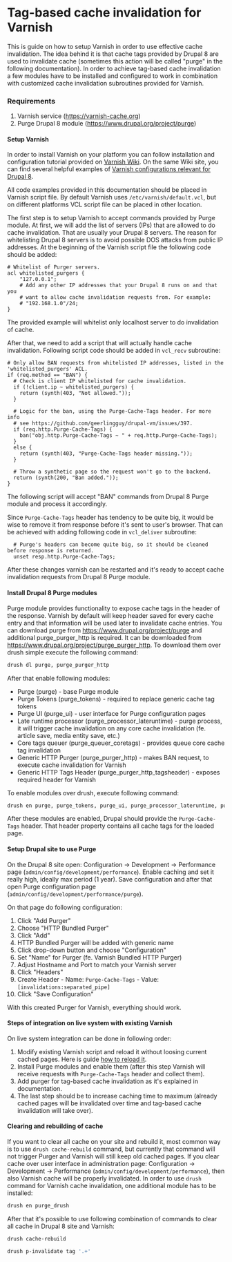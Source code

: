 # Tag-based cache invalidation for Varnish

This is guide on how to setup Varnish in order to use effective cache invalidation. The idea behind it is that cache tags provided by Drupal 8 are used to invalidate cache (sometimes this action will be called "purge" in the following documentation). In order to achieve tag-based cache invalidation a few modules have to be installed and configured to work in combination with customized cache invalidation subroutines provided for Varnish.

### Requirements

1. Varnish service (https://varnish-cache.org)
2. Purge Drupal 8 module (https://www.drupal.org/project/purge)

#### Setup Varnish

In order to install Varnish on your platform you can follow installation and configuration tutorial provided on [Varnish Wiki](https://www.varnish-software.com/wiki/content/tutorials/varnish/varnish_ubuntu.html).
On the same Wiki site, you can find several helpful examples of [Varnish configurations relevant for Drupal 8](https://www.varnish-software.com/wiki/content/tutorials/drupal/drupal_vcl.html).

All code examples provided in this documentation should be placed in Varnish script file. By default Varnish uses ```/etc/varnish/default.vcl```, but on different platforms VCL script file can be placed in other location. 

The first step is to setup Varnish to accept commands provided by Purge module. At first, we will add the list of servers (IPs) that are allowed to do cache invalidation. That are usually your Drupal 8 servers. The reason for whitelisting Drupal 8 servers is to avoid possible DOS attacks from public IP addresses. At the beginning of the Varnish script file the following code should be added:
```varnish
# Whitelist of Purger servers.
acl whitelisted_purgers {
    "127.0.0.1";
    # Add any other IP addresses that your Drupal 8 runs on and that you
    # want to allow cache invalidation requests from. For example:
    # "192.168.1.0"/24;
}
```
The provided example will whitelist only localhost server to do invalidation of cache.

After that, we need to add a script that will actually handle cache invalidation. Following script code should be added in ```vcl_recv``` subroutine:
```varnish
# Only allow BAN requests from whitelisted IP addresses, listed in the 'whitelisted_purgers' ACL.
if (req.method == "BAN") {
  # Check is client IP whitelisted for cache invalidation.
  if (!client.ip ~ whitelisted_purgers) {
    return (synth(403, "Not allowed."));
  }

  # Logic for the ban, using the Purge-Cache-Tags header. For more info
  # see https://github.com/geerlingguy/drupal-vm/issues/397.
  if (req.http.Purge-Cache-Tags) {
    ban("obj.http.Purge-Cache-Tags ~ " + req.http.Purge-Cache-Tags);
  }
  else {
    return (synth(403, "Purge-Cache-Tags header missing."));
  }

  # Throw a synthetic page so the request won't go to the backend.
  return (synth(200, "Ban added."));
}
```
The following script will accept "BAN" commands from Drupal 8 Purge module and process it accordingly.

Since ```Purge-Cache-Tags``` header has tendency to be quite big, it would be wise to remove it from response before it's sent to user's browser. That can be achieved with adding following code in ```vcl_deliver``` subroutine:
```varnish
  # Purge's headers can become quite big, so it should be cleaned before response is returned.
  unset resp.http.Purge-Cache-Tags;
```

After these changes varnish can be restarted and it's ready to accept cache invalidation requests from Drupal 8 Purge module.

#### Install Drupal 8 Purge modules

Purge module provides functionality to expose cache tags in the header of the response. Varnish by default will keep header saved for every cache entry and that information will be used later to invalidate cache entries. You can download purge from https://www.drupal.org/project/purge and additional purge_purger_http is required. It can be downloaded from https://www.drupal.org/project/purge_purger_http. To download them over drush simple execute the following command:
```bash
drush dl purge, purge_purger_http
```

After that enable following modules:
- Purge (purge) - base Purge module
- Purge Tokens (purge_tokens) - required to replace generic cache tag tokens
- Purge UI (purge_ui) - user interface for Purge configuration pages
- Late runtime processor (purge_processor_lateruntime) - purge process, it will trigger cache invalidation on any core cache invalidation (fe. article save, media entity save, etc.)
- Core tags queuer (purge_queuer_coretags) - provides queue core cache tag invalidation
- Generic HTTP Purger (purge_purger_http) - makes BAN request, to execute cache invalidation for Varnish
- Generic HTTP Tags Header (purge_purger_http_tagsheader) - exposes required header for Varnish

To enable modules over drush, execute following command:
```bash
drush en purge, purge_tokens, purge_ui, purge_processor_lateruntime, purge_queuer_coretags, purge_purger_http, purge_purger_http_tagsheader
```

After these modules are enabled, Drupal should provide the ```Purge-Cache-Tags``` header. That header property contains all cache tags for the loaded page.

#### Setup Drupal site to use Purge

On the Drupal 8 site open: Configuration -> Development -> Performance page (```admin/config/development/performance```). Enable caching and set it really high, ideally max period (1 year). Save configuration and after that open Purge configuration page (```admin/config/development/performance/purge```).

On that page do following configuration:
1. Click "Add Purger"
2. Choose "HTTP Bundled Purger"
3. Click "Add"
4. HTTP Bundled Purger will be added with generic name
5. Click drop-down button and choose "Configuration"
6. Set "Name" for Purger (fe. Varnish Bundled HTTP Purger)
7. Adjust Hostname and Port to match your Varnish server
8. Click "Headers"
9. Create Header - Name: ```Purge-Cache-Tags``` - Value: ```[invalidations:separated_pipe]```
10. Click "Save Configuration"

With this created Purger for Varnish, everything should work.

#### Steps of integration on live system with existing Varnish

On live system integration can be done in following order:
1. Modify existing Varnish script and reload it without loosing current cached pages. Here is guide [how to reload it](https://ma.ttias.be/reload-varnish-vcl-without-losing-cache-data).
2. Install Purge modules and enable them (after this step Varnish will receive requests with ```Purge-Cache-Tags``` header and collect them).
3. Add purger for tag-based cache invalidation as it's explained in documentation.
4. The last step should be to increase caching time to maximum (already cached pages will be invalidated over time and tag-based cache invalidation will take over).

#### Clearing and rebuilding of cache

If you want to clear all cache on your site and rebuild it, most common way is to use ```drush cache-rebuild``` command, but currently that command will not trigger Purger and Varnish will still keep old cached pages. If you clear cache over user interface in administration page: Configuration -> Development -> Performance (```admin/config/development/performance```), then also Varnish cache will be properly invalidated.
In order to use ```drush``` command for Varnish cache invalidation, one additional module has to be installed:
```bash
drush en purge_drush
```

After that it's possible to use following combination of commands to clear all cache in Drupal 8 site and Varnish:
```bash
drush cache-rebuild

drush p-invalidate tag '.+'
```